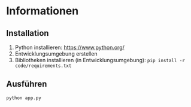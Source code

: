 # Informationen
## Installation
1. Python installieren: https://www.python.org/
2. Entwicklungsumgebung erstellen
3. Bibliotheken installieren (in Entwicklungsumgebung): ```pip install -r code/requirements.txt``` 

## Ausführen
```python app.py```
